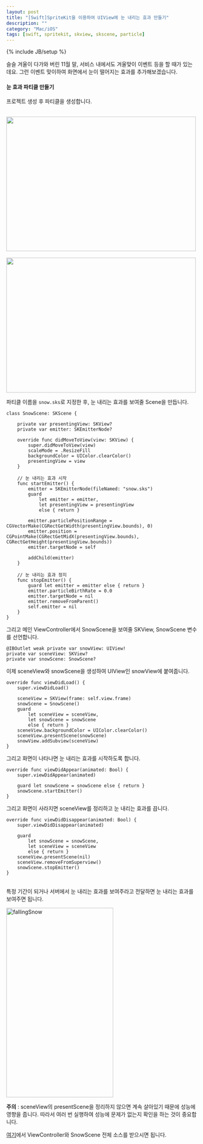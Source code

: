 ```yaml
---
layout: post
title: "[Swift]SpriteKit을 이용하여 UIView에 눈 내리는 효과 만들기"
description: ""
category: "Mac/iOS"
tags: [swift, spritekit, skview, skscene, particle]
---
```

{% include JB/setup %}

슬슬 겨울이 다가와 버린 11월 말, 서비스 내에서도 겨울맞이 이벤트 등을 할 때가 있는데요. 그런 이벤트 맞이하여 화면에서 눈이 떨어지는 효과를 추가해보겠습니다.

#### 눈 효과 파티클 만들기

프로젝트 생성 후 파티클을 생성합니다.

<br/><img src="https://farm1.staticflickr.com/649/22741999599_0c7b2ff5ae.jpg" width="500" height="355" alt=""><br/>
<br/><img src="https://farm6.staticflickr.com/5762/22741999509_3e0b4b62e3.jpg" width="500" height="356" alt=""><br/>

파티클 이름을 `snow.sks`로 지정한 후, 눈 내리는 효과를 보여줄 Scene을 만듭니다.

	class SnowScene: SKScene {

		private var presentingView: SKView?
		private var emitter: SKEmitterNode?

		override func didMoveToView(view: SKView) {
			super.didMoveToView(view)
			scaleMode = .ResizeFill
			backgroundColor = UIColor.clearColor()
			presentingView = view
		}

		// 눈 내리는 효과 시작
		func startEmitter() {
			emitter = SKEmitterNode(fileNamed: "snow.sks")
			guard
				let emitter = emitter,
				let presentingView = presentingView
				else { return }

			emitter.particlePositionRange = CGVectorMake(CGRectGetWidth(presentingView.bounds), 0)
			emitter.position = CGPointMake(CGRectGetMidX(presentingView.bounds), CGRectGetHeight(presentingView.bounds))
			emitter.targetNode = self

			addChild(emitter)
		}

		// 눈 내리는 효과 정지
		func stopEmitter() {
			guard let emitter = emitter else { return }
			emitter.particleBirthRate = 0.0
			emitter.targetNode = nil
			emitter.removeFromParent()
			self.emitter = nil
		}
	}

그리고 메인 ViewController에서 SnowScene을 보여줄 SKView, SnowScene 변수를 선언합니다.

	@IBOutlet weak private var snowView: UIView!
	private var sceneView: SKView?
	private var snowScene: SnowScene?

이제 sceneView와 snowScene을 생성하여 UIView인 snowView에 붙여줍니다.

	override func viewDidLoad() {
		super.viewDidLoad()

		sceneView = SKView(frame: self.view.frame)
		snowScene = SnowScene()
		guard
			let sceneView = sceneView,
			let snowScene = snowScene
			else { return }
		sceneView.backgroundColor = UIColor.clearColor()
		sceneView.presentScene(snowScene)
		snowView.addSubview(sceneView)
	}

그리고 화면이 나타나면 눈 내리는 효과를 시작하도록 합니다.

	override func viewDidAppear(animated: Bool) {
		super.viewDidAppear(animated)

		guard let snowScene = snowScene else { return }
		snowScene.startEmitter()
	}

그리고 화면이 사라지면 sceneView를 정리하고 눈 내리는 효과를 끕니다.

	override func viewDidDisappear(animated: Bool) {
		super.viewDidDisappear(animated)

		guard
			let snowScene = snowScene,
			let sceneView = sceneView
			else { return }
		sceneView.presentScene(nil)
		sceneView.removeFromSuperview()
		snowScene.stopEmitter()
	}

<br/>특정 기간이 되거나 서버에서 눈 내리는 효과를 보여주라고 전달하면 눈 내리는 효과를 보여주면 됩니다.<br/>

<a data-flickr-embed="true"  href="https://www.flickr.com/photos/134677242@N06/22715895538/in/datetaken/" title="fallingSnow"><img src="https://farm1.staticflickr.com/703/22715895538_58c4f16d08.jpg" width="282" height="500" alt="fallingSnow"></a><script async src="//embedr.flickr.com/assets/client-code.js" charset="utf-8"></script><br/>

<div class="alert warning"><strong>주의</strong> : sceneView의 presentScene을 정리하지 않으면 계속 살아있기 때문에 성능에 영향을 줍니다. 따라서 여러 번 실행하여 성능에 문제가 없는지 확인을 하는 것이 중요합니다.</div>

[여기](https://gist.github.com/minsOne/71e7d761489e70e5f63a)에서 ViewController와 SnowScene 전체 소스를 받으시면 됩니다.<br/><br/>